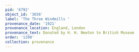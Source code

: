 ```yaml
---
pid: '6792'
object_id: '3656'
label: 'The Three Windmills '
provenance_date: '1921'
provenance_location: England, London
provenance_text: Donated by H. H. Newton to British Museum
order: '1290'
collection: provenance
---
```

